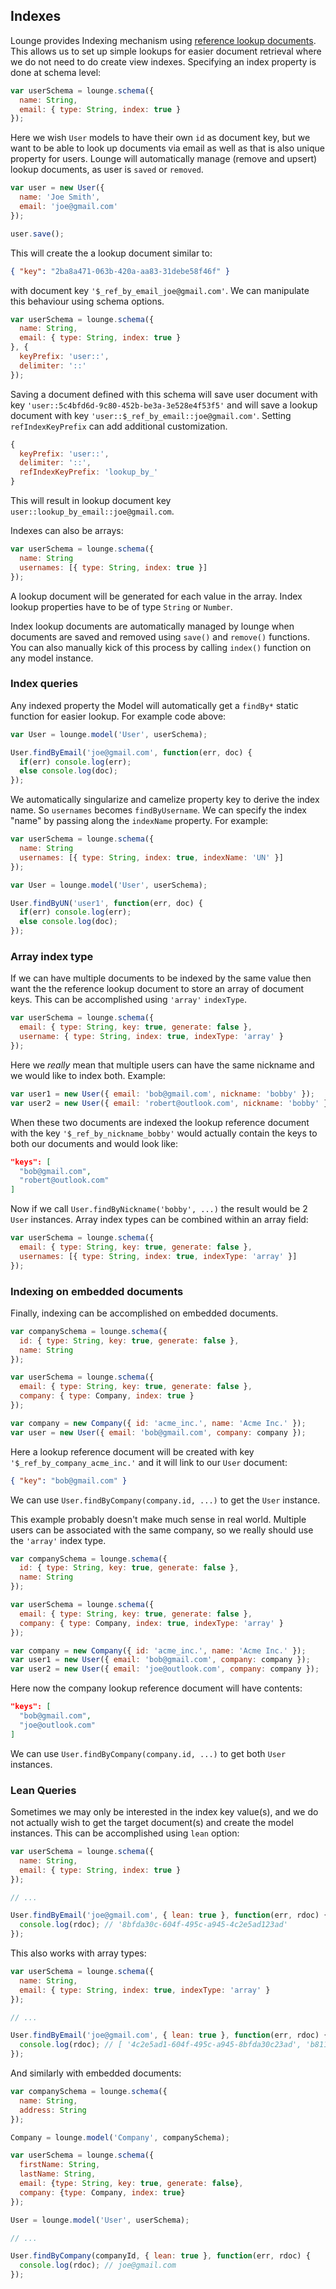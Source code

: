 ## Indexes <a id="indexes"></a>

Lounge provides Indexing mechanism using [reference lookup documents](http://docs.couchbase.com/developer/dev-guide-3.0/lookups.html).
This allows us to set up simple lookups for easier document retrieval where we do not need to do create view
indexes. Specifying an index property is done at schema level:

```js
var userSchema = lounge.schema({
  name: String,
  email: { type: String, index: true }
});
```

Here we wish `User` models to have their own `id` as document key, but we want to be able to look up documents via email
as well as that is also unique property for users. Lounge will automatically manage (remove and upsert) lookup documents,
as user is `saved` or `removed`.

```js
var user = new User({
  name: 'Joe Smith',
  email: 'joe@gmail.com'
});

user.save();
```

This will create the a lookup document similar to:

```json
{ "key": "2ba8a471-063b-420a-aa83-31debe58f46f" }
```

with document key `'$_ref_by_email_joe@gmail.com'`. We can manipulate this behaviour using schema options.

```js
var userSchema = lounge.schema({
  name: String,
  email: { type: String, index: true }
}, {
  keyPrefix: 'user::',
  delimiter: '::'
});
```

Saving a document defined with this schema will save user document with key `'user::5c4bfd6d-9c80-452b-be3a-3e528e4f53f5'`
and will save a lookup document with key `'user::$_ref_by_email::joe@gmail.com'`. Setting `refIndexKeyPrefix` can add
additional customization.

```js
{
  keyPrefix: 'user::',
  delimiter: '::',
  refIndexKeyPrefix: 'lookup_by_'
}
```
This will result in lookup document key `user::lookup_by_email::joe@gmail.com`.

Indexes can also be arrays:

```js
var userSchema = lounge.schema({
  name: String
  usernames: [{ type: String, index: true }]
});
```

A lookup document will be generated for each value in the array. Index lookup properties have to be of type `String` or
`Number`.

Index lookup documents are automatically managed by lounge when documents are saved and removed using `save()` and
`remove()` functions. You can also manually kick of this process by calling `index()` function on any model instance.

### Index queries <a id="queries"></a>

Any indexed property the Model will automatically get a `findBy*` static function for easier lookup.
For example code above:

```js
var User = lounge.model('User', userSchema);

User.findByEmail('joe@gmail.com', function(err, doc) {
  if(err) console.log(err);
  else console.log(doc);
});
```

We automatically singularize and camelize property key to derive the index name. So `usernames` becomes `findByUsername`.
We can specify the index "name" by passing along the `indexName` property. For example:

```js
var userSchema = lounge.schema({
  name: String
  usernames: [{ type: String, index: true, indexName: 'UN' }]
});

var User = lounge.model('User', userSchema);

User.findByUN('user1', function(err, doc) {
  if(err) console.log(err);
  else console.log(doc);
});
```

### Array index type

If we can have multiple documents to be indexed by the same value then want the the reference lookup document to
store an array of document keys. This can be accomplished using `'array'` `indexType`.

```js
var userSchema = lounge.schema({
  email: { type: String, key: true, generate: false },
  username: { type: String, index: true, indexType: 'array' }
});
```

Here we *really* mean that multiple users can have the same nickname and we would like to index both. Example:

```js
var user1 = new User({ email: 'bob@gmail.com', nickname: 'bobby' });
var user2 = new User({ email: 'robert@outlook.com', nickname: 'bobby' });
```

When these two documents are indexed the lookup reference document with the key `'$_ref_by_nickname_bobby'` would
actually contain the keys to both our documents and would look like:

```json
"keys": [
  "bob@gmail.com",
  "robert@outlook.com"
]
```

Now if we call `User.findByNickname('bobby', ...)` the result would be 2 `User` instances. Array index types can be
combined within an array field:

```js
var userSchema = lounge.schema({
  email: { type: String, key: true, generate: false },
  usernames: [{ type: String, index: true, indexType: 'array' }]
});
```

### Indexing on embedded documents

Finally, indexing can be accomplished on embedded documents.

```js
var companySchema = lounge.schema({
  id: { type: String, key: true, generate: false },
  name: String
});

var userSchema = lounge.schema({
  email: { type: String, key: true, generate: false },
  company: { type: Company, index: true }
});

var company = new Company({ id: 'acme_inc.', name: 'Acme Inc.' });
var user = new User({ email: 'bob@gmail.com', company: company });
```

Here a lookup reference document will be created with key `'$_ref_by_company_acme_inc.'` and it will link to our `User`
document:

```json
{ "key": "bob@gmail.com" }
```

We can use `User.findByCompany(company.id, ...)` to get the `User` instance.

This example probably doesn't make much sense in real world. Multiple users can be associated with the same company,
so we really should use the `'array'` index type.

```js
var companySchema = lounge.schema({
  id: { type: String, key: true, generate: false },
  name: String
});

var userSchema = lounge.schema({
  email: { type: String, key: true, generate: false },
  company: { type: Company, index: true, indexType: 'array' }
});

var company = new Company({ id: 'acme_inc.', name: 'Acme Inc.' });
var user1 = new User({ email: 'bob@gmail.com', company: company });
var user2 = new User({ email: 'joe@outlook.com', company: company });
```

Here now the company lookup reference document will have contents:

```json
"keys": [
  "bob@gmail.com",
  "joe@outlook.com"
]
```

We can use `User.findByCompany(company.id, ...)` to get both `User` instances.

### Lean Queries

Sometimes we may only be interested in the index key value(s), and we do not actually wish to get the target document(s)
and create the model instances. This can be accomplished using `lean` option:

```js
var userSchema = lounge.schema({
  name: String,
  email: { type: String, index: true }
});

// ...

User.findByEmail('joe@gmail.com', { lean: true }, function(err, rdoc) {
  console.log(rdoc); // '8bfda30c-604f-495c-a945-4c2e5ad123ad'
});
```

This also works with array types:

```js
var userSchema = lounge.schema({
  name: String,
  email: { type: String, index: true, indexType: 'array' }
});

// ...

User.findByEmail('joe@gmail.com', { lean: true }, function(err, rdoc) {
  console.log(rdoc); // [ '4c2e5ad1-604f-495c-a945-8bfda30c23ad', 'b81134d5-24ac-408b-b2d6-40a33a057f50' ]
});
```

And similarly with embedded documents:

```js
var companySchema = lounge.schema({
  name: String,
  address: String
});

Company = lounge.model('Company', companySchema);

var userSchema = lounge.schema({
  firstName: String,
  lastName: String,
  email: {type: String, key: true, generate: false},
  company: {type: Company, index: true}
});

User = lounge.model('User', userSchema);

// ...

User.findByCompany(companyId, { lean: true }, function(err, rdoc) {
  console.log(rdoc); // joe@gmail.com
});
```
